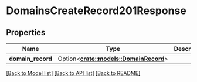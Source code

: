 # DomainsCreateRecord201Response

## Properties

Name | Type | Description | Notes
------------ | ------------- | ------------- | -------------
**domain_record** | Option<[**crate::models::DomainRecord**](domain_record.md)> |  | [optional]

[[Back to Model list]](../README.md#documentation-for-models) [[Back to API list]](../README.md#documentation-for-api-endpoints) [[Back to README]](../README.md)


